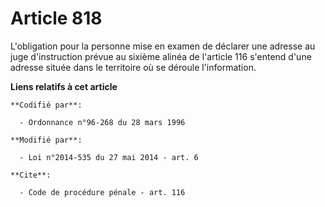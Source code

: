 # Article 818

L'obligation pour la personne mise en examen de déclarer une adresse au juge d'instruction prévue au sixième alinéa de
l'article 116 s'entend d'une adresse située dans le territoire où se déroule l'information.

**Liens relatifs à cet article**

	**Codifié par**:

	  - Ordonnance n°96-268 du 28 mars 1996

	**Modifié par**:

	  - Loi n°2014-535 du 27 mai 2014 - art. 6

	**Cite**:

	  - Code de procédure pénale - art. 116
